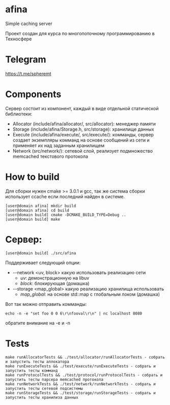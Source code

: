# afina
Simple caching server

Проект создан для курса по многопоточному программированию в Техносфере

# Telegram
https://t.me/spheremt

# Components
Сервер состоит из компонент, каждый в виде отдельной статической библиотеки:
- Allocator (include/afina/allocator/, src/allocator): менеджер памяти
- Storage (include/afina/Storage.h, src/storage): хранилище данных 
- Execute (include/afina/execute/, src/execute/): комманды, сервер создает экземпляры комманд на основе сообщений из сети и применяет их над заданным хранилищем
- Network (src/network/): сетевой слой, реализует подмножество memcached текстового протокола

# How to build
Для сборки нужен cmake >= 3.0.1 и gcc, так же система сборки использует ccache если последний найден в системе.
```
[user@domain afina] mkdir build
[user@domain afina] cd build
[user@domain build] cmake -DCMAKE_BUILD_TYPE=Debug ..
[user@domain build] make
```

# Сервер:
```
[user@domain build] ./src/afina
```

Поддерживает следующий опции:
- --network <uv, block> какую использовать реализацию сети
  - *uv*: демонстрационную на libuv
  - *block*: блокирующая (домашка)
- --storage <map_global> какую реализацию хранилища использовать
  - *map_global*: на основе std::map с глобальным локом (домашка)

Вот так можно отправить комманды:
```
echo -n -e "set foo 0 0 6\r\nfooval\r\n" | nc localhost 8080
```
обратите внимание на -e и -n

# Tests
```
make runAllocatorTests && ./test/allocator/runAllocatorTests - собрать и запустить тесты аллокатора
make runExecuteTests && ./test/execute/runExecuteTests - собрать и запустить тесты комманд
make runProtocolTests && ./test/protocol/runProtocolTests - собрать и запустить тесты парсера memcached протокола
make runNetworkTests && ./test/network/runNetworkTests - собрать и запустить тесты сетевой подсистемы
make runStorageTests && ./test/storage/runStorageTests - собрать и запустить тесты хранилиза данных
```
